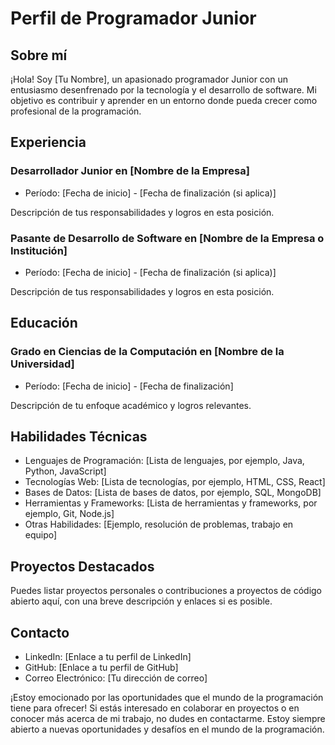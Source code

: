 # Perfil de Programador Junior

## Sobre mí

¡Hola! Soy [Tu Nombre], un apasionado programador Junior con un entusiasmo desenfrenado por la tecnología y el desarrollo de software. Mi objetivo es contribuir y aprender en un entorno donde pueda crecer como profesional de la programación.

## Experiencia

### Desarrollador Junior en [Nombre de la Empresa]
* Período: [Fecha de inicio] - [Fecha de finalización (si aplica)]

Descripción de tus responsabilidades y logros en esta posición.

### Pasante de Desarrollo de Software en [Nombre de la Empresa o Institución]
* Período: [Fecha de inicio] - [Fecha de finalización (si aplica)]

Descripción de tus responsabilidades y logros en esta posición.

## Educación

### Grado en Ciencias de la Computación en [Nombre de la Universidad]
* Período: [Fecha de inicio] - [Fecha de finalización]

Descripción de tu enfoque académico y logros relevantes.

## Habilidades Técnicas

* Lenguajes de Programación: [Lista de lenguajes, por ejemplo, Java, Python, JavaScript]
* Tecnologías Web: [Lista de tecnologías, por ejemplo, HTML, CSS, React]
* Bases de Datos: [Lista de bases de datos, por ejemplo, SQL, MongoDB]
* Herramientas y Frameworks: [Lista de herramientas y frameworks, por ejemplo, Git, Node.js]
* Otras Habilidades: [Ejemplo, resolución de problemas, trabajo en equipo]

## Proyectos Destacados

Puedes listar proyectos personales o contribuciones a proyectos de código abierto aquí, con una breve descripción y enlaces si es posible.

## Contacto

* LinkedIn: [Enlace a tu perfil de LinkedIn]
* GitHub: [Enlace a tu perfil de GitHub]
* Correo Electrónico: [Tu dirección de correo]

¡Estoy emocionado por las oportunidades que el mundo de la programación tiene para ofrecer! Si estás interesado en colaborar en proyectos o en conocer más acerca de mi trabajo, no dudes en contactarme. Estoy siempre abierto a nuevas oportunidades y desafíos en el mundo de la programación.
